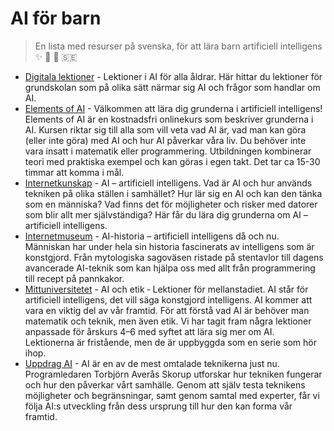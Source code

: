 # AI för barn

> En lista med resurser på svenska, för att lära barn artificiell intelligens :sparkles: :boy: :girl: :sweden:

* [Digitala lektioner](https://digitalalektioner.se/lektioner-i-ai/) - Lektioner i AI för alla åldrar. Här hittar du lektioner för grundskolan som på olika sätt närmar sig AI och frågor som handlar om AI.
* [Elements of AI](https://www.elementsofai.se) - Välkommen att lära dig grunderna i artificiell intelligens! Elements of AI är en kostnadsfri onlinekurs som beskriver grunderna i AI. Kursen riktar sig till alla som vill veta vad AI är, vad man kan göra (eller inte göra) med AI och hur AI påverkar våra liv. Du behöver inte vara insatt i matematik eller programmering. Utbildningen kombinerar teori med praktiska exempel och kan göras i egen takt. Det tar ca 15-30 timmar att komma i mål.
* [Internetkunskap](https://internetkunskap.se/grundkurs-i-ai/) - AI – artificiell intelligens. Vad är AI och hur används tekniken på olika ställen i samhället? Hur lär sig en AI och kan den tänka som en människa? Vad finns det för möjligheter och risker med datorer som blir allt mer självständiga? Här får du lära dig grunderna om AI – artificiell intelligens.
* [Internetmuseum](https://internetmuseum.se/utstallningar/ai-historia/) - AI-historia – artificiell intelligens då och nu. Människan har under hela sin historia fascinerats av intelligens som är konstgjord. Från mytologiska sagoväsen ristade på stentavlor till dagens avancerade AI-teknik som kan hjälpa oss med allt från programmering till recept på pannkakor.
* [Mittuniversitetet](https://www.miun.se/mot-mittuniversitetet/samverkan/livslangt-larande/barnensuniversitet/digitalt-laromaterial/ai/) - AI och etik ‑ Lektioner för mellanstadiet. AI står för artificiell intelligens, det vill säga konstgjord intelligens. AI kommer att vara en viktig del av vår framtid. För att förstå vad AI är behöver man matematik och teknik, men även etik. Vi har tagit fram några lektioner anpassade för årskurs 4–6 med syftet att lära sig mer om AI. Lektionerna är fristående, men de är uppbyggda som en serie som hör ihop.
* [Uppdrag AI](https://urplay.se/serie/238890-uppdrag-ai) - AI är en av de mest omtalade teknikerna just nu. Programledaren Torbjörn Averås Skorup utforskar hur tekniken fungerar och hur den påverkar vårt samhälle. Genom att själv testa teknikens möjligheter och begränsningar, samt genom samtal med experter, får vi följa AI:s utveckling från dess ursprung till hur den kan forma vår framtid.
